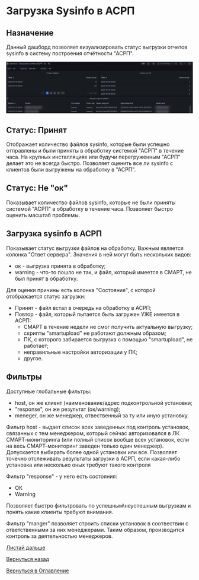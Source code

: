 # Загрузка Sysinfo в АСРП

## Назначение

Данный дашборд позволяет визуализировать статус выгрузки отчетов sysinfo в систему построения отчётности "АСРП". 

![Типовая выгрузка данных](img/kodeks-upload-asrp/asrp-upload.png "Выгрузка данных с ошибками")

## Статус: Принят

Отображает количество файлов sysinfo, которые были успешно отправлены и были приняты в обработку системой "АСРП" в течение часа. На крупных инсталляциях или будучи
перегруженным "АСРП" делает это не всегда быстро. Позволяет оценить все ли sysinfo с клиентов были выгружены на обработку в "АСРП".

## Cтатус: Не "ок"

Показывает количество файлов sysinfo, которые не были приняты системой "АСРП" в обработку в течение часа. Позволяет быстро оценить масштаб проблемы.

## Загрузка sysinfo в АСРП

Показывает статус выгрузки файлов на обработку. Важным является колонка "Ответ сервера". Значения в ней могут быть нескольких видов:

- ок - выгрузка принята в обработку;
- warning - что-то пошло не так, и файл, который имеется в СМАРТ, не был принят в обработку.

Для оценки причины есть колонка "Состояние", с которой отображается статус загрузки:

- Принят - файл встал в очередь на обработку в АСРП;
- Повтор - файл, который пытается быть загружен УЖЕ имеется в АСРП:
  -  СМАРТ в течение недели не смог получить актуальную выгрузку;
  -  скрипты "smartupload" не работают должным образом;
  -  ПК, с которого забирается выгрузка с помощью "smartupload", не работает;
  -  неправильные настройки авторизации у ПК;
  -  другое.

## Фильтры

Доступные глобальные фильтры:
- host, он же клиент (наименование/адрес подконтрольной установки;
- "response", он же результат (ок/warning);
- meneger, он же менеджер, отвественный за ту или иную установку.

Фильтр host - выдает список всех заведенных под контроль установок, связанных с тем менеджером, который сейчас 
авторизовался в ЛК СМАРТ-мониторинга (или полный список вообще всех установок, если на весь СМАРТ-мониторинг заведен только один менеджер).
Допускается выбирать более одной установки или все.
Позволяет точечно отслеживать результаты загрузки в АСРП, если какая-либо установка или несколько оных требуют такого контроля

Фильтр "response" - у него есть состояния:
- ОК
- Warning

Позволяет быстро фильтровать по успешным\неуспешным выгрузкам и понять какие клиенты требуют внимания.

Фильтр "manger" позволяет строить списки установок в соотвествии с ответственными за них менеджерами.
Таким образом, производится контроль за деятельностью менеджеров.


[Листай дальше](088-user-cards.md)

[Вернуться назад](080-dashboards.md)

[Вернуться в Оглавление](Readme.md)